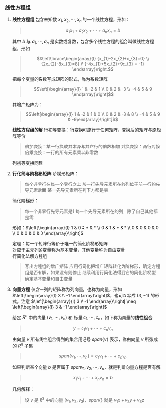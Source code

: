 ### 线性方程组
1. **线性方程组**
    包含未知数 $x_{1},x_{2},\cdots,x_{n}$ 的一个线性方程，形如：
    >$$a_{1}x_{1}+a_{2}x_{2}+\cdots+a_{n}x_{n} = b$$

    其中 $b$ 与 $a_{1},\cdots,a_{n}$ 是实数或复数，包含多个线性方程的组合叫做线性方程组，形如
    >$$\left\lbrace\begin{array}{l} {x_{1}-2x_{2}+x_{3}=0} \\ {2x_{2}-8x_{3}=8} \\ {-4x_{1}+5x_{2}+9x_{3} = -1} \end{array}\right.$$

    把每个变量的系数写成矩阵的形式，称为系数矩阵
    >$$\left[\begin{array}{l} 1 & -2 & 1 \\ 0 & 2 & -8 \\ -4 & 5 & 9 \end{array}\right]$$
    
    其增广矩阵为：
    >$$\left[\begin{array}{l} 1 & -2 & 1 & 0 \\ 0 & 2 & -8 & 8 \\ -4 & 5 & 9 & -9\end{array}\right]$$

    **线性方程组的解**
    行初等变换：行变换可施行于任何矩阵，变换后的矩阵与原矩阵等价
    >倍加变换：某一行换成其本身与其它行的倍数相加
    >对换变换：两行对换
    >倍乘变换：一行的所有元素乘以非零数

    列初等变换同理
    
2. **行化简与阶梯形矩阵**
    阶梯形矩阵：
    >每个非零行在每一个零行之上
    >某一行先导元素所在的列位于前一行的先导元素后面
    >某一先导元素所在列下方都是零

    简化阶梯形：
    >每一个非零行先导元素是1
    >每一个先导元素所在的列，除了自己其他都是零

    形如：$\left[\begin{array}{l} 1 & 0 & * & * \\ 0 & 1 & * & * \\ 0 & 0 & 0 & 0 \\ 0 & 0 & 0 & 0  \end{array}\right]$

    定理：每一个矩阵行等价于唯一的简化阶梯形矩阵
    \
    对应于主元列的变量称为基本变量，其他变量称为自由变量
    \
    行简化法解方程组
    >写出方程组的增广矩阵
    >应用行简化把增广矩阵转化为阶梯形，确定方程组是否有解，如果没有则停止
    >继续利用行简化法得到它的简化阶梯型
    >确定基本变量和自由变量

3. **向量方程**
    仅含一列的矩阵称为列向量，也称为向量，形如 $\left[\begin{array}{l} 3 \\ -1 \end{array}\right]$，也可以写成 $(3,-1)$ 的形式。注意 $\left[\begin{array}{l} 3 \\ -1 \end{array}\right] \neq \left[\begin{array}{l} 3 & -1 \end{array}\right]$

    给定 $R^{n}$ 中的向量 $(v_{1},\cdots,v_{n})$ 和 标量 $c_{1},\cdots,c_{n}$，如下称为向量的**线性组合**
    >$$y = c_{1}v_{1} + \cdots + c_{n}v_{n}$$

    由向量 $v$ 所有线性组合得到的集合用记号 $span\{v\}$ 表示，称由向量 $v$ 所张成的 $R^{n}$ 子集
    >$$span\{v_{1},\cdots,v_{n}\} = c_{1}v_{1} + \cdots + c_{n}v_{n}$$

    如果判断某个向量 $b$ 是否属于 $span{v_{1},v_{2},\cdots,v_{n}}$，就是判断向量方程是否有解
    >$$x_{1}v_{1} + \cdots + x_{n}v_{n} = b$$

    几何解释：
    >设 $v$ 是 $R^{3}$ 中的向量 $(v_{1},v_{2},v_{3})$，$span\{\}$ 就是 $v_{1}x+v_{2}y+v_{3}z$
    >
    >
    >
    >
